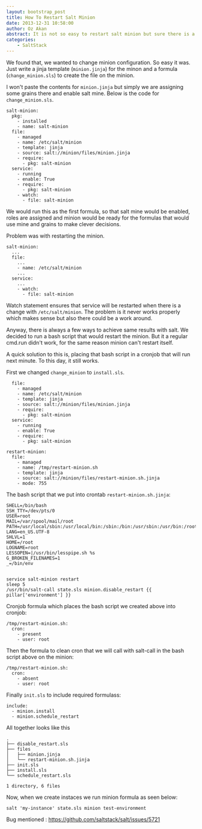 ```yaml
---
layout: bootstrap_post
title: How To Restart Salt Minion
date: 2013-12-31 10:58:00
author: Oz Akan
abstract: It is not so easy to restart salt minion but sure there is a way.
categories:
    - SaltStack
---
```

We found that, we wanted to change minion configuration. So easy it was. Just write a jinja template (```minion.jinja```) for the minon and a formula (```change_minion.sls```) to create the file on the minion.

I won't paste the contents for ```minion.jinja``` but simply we are assigning some grains there and enable salt mine. Below is the code for ```change_minion.sls```.

```
salt-minion:
  pkg:
    - installed
    - name: salt-minion
  file:
    - managed
    - name: /etc/salt/minion
    - template: jinja
    - source: salt://minion/files/minion.jinja
    - require:
      - pkg: salt-minion
  service:
    - running
    - enable: True
    - require:
      - pkg: salt-minion
    - watch:
      - file: salt-minion
```

We would run this as the first formula, so that salt mine would be enabled, roles are assigned and minion would be ready for the formulas that would use mine and grains to make clever decisions.

Problem was with restarting the minion.

```
salt-minion:
  ...
  file:
    ...
    - name: /etc/salt/minion
    ...
  service:
    ...
    - watch:
      - file: salt-minion
```

Watch statement ensures that service will be restarted when there is a change with ```/etc/salt/minion```. The problem is it never works properly which makes sense but also there could be a work around.

Anyway, there is always a few ways to achieve same results with salt. We decided to run a bash script that would restart the minion. But it a regular cmd.run didn't work, for the same reason minion can't restart itself.

A quick solution to this is, placing that bash script in a cronjob that will run next minute. To this day, it still works.

First we changed ```change_minion``` to ```install.sls```.

```
  file:
    - managed
    - name: /etc/salt/minion
    - template: jinja
    - source: salt://minion/files/minion.jinja
    - require:
      - pkg: salt-minion
  service:
    - running
    - enable: True
    - require:
      - pkg: salt-minion

restart-minion:
  file:
    - managed
    - name: /tmp/restart-minion.sh
    - template: jinja
    - source: salt://minion/files/restart-minion.sh.jinja
    - mode: 755
```

The bash script that we put into crontab ```restart-minion.sh.jinja```:

```
SHELL=/bin/bash
SSH_TTY=/dev/pts/0
USER=root
MAIL=/var/spool/mail/root
PATH=/usr/local/sbin:/usr/local/bin:/sbin:/bin:/usr/sbin:/usr/bin:/root/bin
LANG=en_US.UTF-8
SHLVL=1
HOME=/root
LOGNAME=root
LESSOPEN=|/usr/bin/lesspipe.sh %s
G_BROKEN_FILENAMES=1
_=/bin/env


service salt-minion restart
sleep 5
/usr/bin/salt-call state.sls minion.disable_restart {{ pillar['environment'] }}
```

Cronjob formula which places the bash script we created above into cronjob:

```
/tmp/restart-minion.sh:
  cron:
    - present
    - user: root
```

Then the formula to clean cron that we will call with salt-call in the bash script above on the minion:

```
/tmp/restart-minion.sh:
  cron:
    - absent
    - user: root
```

Finally ``init.sls`` to include required formulass:

```
include:
  - minion.install
  - minion.schedule_restart
```

All together looks like this

```
.
├── disable_restart.sls
├── files
│   ├── minion.jinja
│   └── restart-minion.sh.jinja
├── init.sls
├── install.sls
└── schedule_restart.sls

1 directory, 6 files
```

Now, when we create instaces we run minion formula as seen below:
```
salt 'my-instance' state.sls minion test-environment
```

Bug mentioned : https://github.com/saltstack/salt/issues/5721